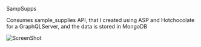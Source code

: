 SampSupps

Consumes sample_supplies API, that I created using ASP and Hotchocolate for a GraphQLServer, and the data is stored in MongoDB

![ScreenShot](screenshots/latest.png)

